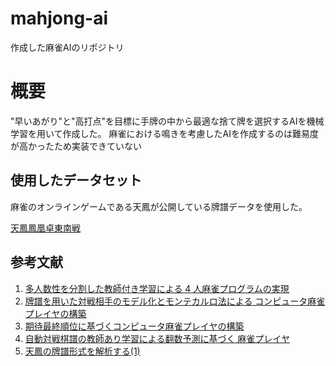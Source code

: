 # mahjong-ai
作成した麻雀AIのリポジトリ

# 概要
"早いあがり"と"高打点"を目標に手牌の中から最適な捨て牌を選択するAIを機械学習を用いて作成した。
麻雀における鳴きを考慮したAIを作成するのは難易度が高かったため実装できていない


## 使用したデータセット
麻雀のオンラインゲームである天鳳が公開している牌譜データを使用した。

[天鳳鳳凰卓東南戦](https://drive.google.com/drive/folders/19lXnBEPuaro3gyBvqWWz2ZGg8h0USHjJ)


## 参考文献
1. [多人数性を分割した教師付き学習による 4 人麻雀プログラムの実現](https://ipsj.ixsq.nii.ac.jp/ej/?action=repository_action_common_download&item_id=106985&item_no=1&attribute_id=1&file_no=1)
2. [牌譜を用いた対戦相手のモデル化とモンテカルロ法による
コンピュータ麻雀プレイヤの構築](https://ipsj.ixsq.nii.ac.jp/ej/index.php?action=pages_view_main&active_action=repository_action_common_download&item_id=106497&item_no=1&attribute_id=1&file_no=1&page_id=13&block_id=8)
3. [期待最終順位に基づくコンピュータ麻雀プレイヤの構築](https://ipsj.ixsq.nii.ac.jp/ej/index.php?action=pages_view_main&active_action=repository_action_common_download&item_id=145804&item_no=1&attribute_id=1&file_no=1&page_id=13&block_id=8)
4. [自動対戦棋譜の教師あり学習による翻数予測に基づく
麻雀プレイヤ](https://ipsj.ixsq.nii.ac.jp/ej/?action=repository_action_common_download&item_id=198354&item_no=1&attribute_id=1&file_no=1)
5. [天鳳の牌譜形式を解析する(1)](https://blog.kobalab.net/entry/20170225/1488036549)
